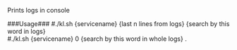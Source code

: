 Prints logs in console

###Usage### 
#./kl.sh {servicename} {last n lines from logs} {search by this word in logs}   
#./kl.sh {servicename} 0 {search by this word in whole logs} .  
